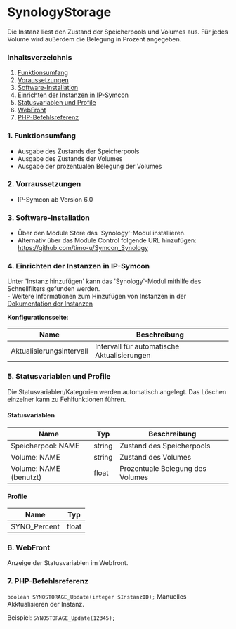 # SynologyStorage
Die Instanz liest den Zustand der Speicherpools und Volumes aus. Für jedes Volume wird außerdem die Belegung in Prozent angegeben.

### Inhaltsverzeichnis

1. [Funktionsumfang](#1-funktionsumfang)
2. [Voraussetzungen](#2-voraussetzungen)
3. [Software-Installation](#3-software-installation)
4. [Einrichten der Instanzen in IP-Symcon](#4-einrichten-der-instanzen-in-ip-symcon)
5. [Statusvariablen und Profile](#5-statusvariablen-und-profile)
6. [WebFront](#6-webfront)
7. [PHP-Befehlsreferenz](#7-php-befehlsreferenz)

### 1. Funktionsumfang

* Ausgabe des Zustands der Speicherpools
* Ausgabe des Zustands der Volumes
* Ausgabe der prozentualen Belegung der Volumes

### 2. Vorraussetzungen

- IP-Symcon ab Version 6.0

### 3. Software-Installation

* Über den Module Store das 'Synology'-Modul installieren.
* Alternativ über das Module Control folgende URL hinzufügen: https://github.com/timo-u/Symcon_Synology

### 4. Einrichten der Instanzen in IP-Symcon

 Unter 'Instanz hinzufügen' kann das 'Synology'-Modul mithilfe des Schnellfilters gefunden werden.  
	- Weitere Informationen zum Hinzufügen von Instanzen in der [Dokumentation der Instanzen](https://www.symcon.de/service/dokumentation/konzepte/instanzen/#Instanz_hinzufügen)

__Konfigurationsseite__:

Name     | Beschreibung
-------- | ------------------
 Aktualisierungsintervall   | Intervall für automatische Aktualisierungen 


### 5. Statusvariablen und Profile

Die Statusvariablen/Kategorien werden automatisch angelegt. Das Löschen einzelner kann zu Fehlfunktionen führen.

#### Statusvariablen

Name   | Typ     | Beschreibung
------ | ------- | ------------
Speicherpool: NAME          | string | Zustand des Speicherpools
Volume: NAME                | string | Zustand des Volumes
Volume: NAME (benutzt)      | float  | Prozentuale Belegung des Volumes

#### Profile

Name   | Typ
------ | -------
SYNO_Percent       | float


### 6. WebFront

Anzeige der Statusvariablen im Webfront.

### 7. PHP-Befehlsreferenz

`boolean SYNOSTORAGE_Update(integer $InstanzID);`
Manuelles Akktualisieren der Instanz. 

Beispiel:
`SYNOSTORAGE_Update(12345);`